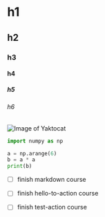 # h1
## h2
### h3
#### h4
##### h5
###### h6

![Image of Yaktocat](https://octodex.github.com/images/yaktocat.png)

``` Python
import numpy as np

a = np.arange(6)
b = a * a
print(b)
```

- [ ] finish markdown course
- [ ] finish hello-to-action course
- [ ] finish test-action course

